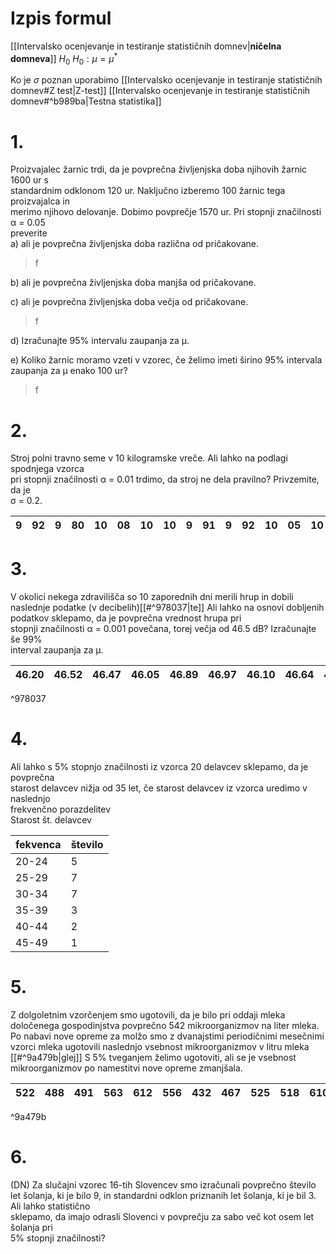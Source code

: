 # Izpis formul
[[Intervalsko ocenjevanje in testiranje statističnih domnev|**ničelna domneva**]] $H_0$
$H_0:\mu = \mu^*$

Ko je $\sigma$ poznan uporabimo [[Intervalsko ocenjevanje in testiranje statističnih domnev#Z test|Z-test]]
[[Intervalsko ocenjevanje in testiranje statističnih domnev#^b989ba|Testna statistika]]

# 1.
Proizvajalec žarnic trdi, da je povprečna življenjska doba njihovih žarnic 1600 ur s  
standardnim odklonom 120 ur. Naključno izberemo 100 žarnic tega proizvajalca in  
merimo njihovo delovanje. Dobimo povprečje 1570 ur. Pri stopnji značilnosti α = 0.05  
preverite  
a) ali je povprečna življenjska doba različna od pričakovane.  
	
>f

b) ali je povprečna življenjska doba manjša od pričakovane.  
>

c) ali je povprečna življenjska doba večja od pričakovane.  
>f


d) Izračunajte 95% intervalu zaupanja za μ.  
>

e) Koliko žarnic moramo vzeti v vzorec, če želimo imeti širino 95% intervala zaupanja za μ enako 100 ur?  
>f


# 2.
Stroj polni travno seme v 10 kilogramske vreče. Ali lahko na podlagi spodnjega vzorca  
pri stopnji značilnosti α = 0.01 trdimo, da stroj ne dela pravilno? Privzemite, da je  
σ = 0.2.  

| 9   | 92  | 9   | 80  | 10  | 08  | 10  | 10  | 9   | 91  | 9   | 92  | 10  | 05  | 10  | 03  | 9   | 99  | 10  | 07  | 
| --- | --- | --- | --- | --- | --- | --- | --- | --- | --- | --- | --- | --- | --- | --- | --- | --- | --- | --- | --- |

>

# 3.
V okolici nekega zdravilišča so 10 zaporednih dni merili hrup in dobili naslednje podatke (v decibelih)[[#^978037|te]]  Ali lahko na osnovi dobljenih podatkov sklepamo, da je povprečna vrednost hrupa pri  
stopnji značilnosti α = 0.001 povečana, torej večja od 46.5 dB? Izračunajte še 99%  
interval zaupanja za μ.

| 46.20 | 46.52 | 46.47 | 46.05 | 46.89 | 46.97 | 46.10 | 46.64 | 46.29 | 46.03 |
| ----- | ----- | ----- | ----- | ----- | ----- | ----- | ----- | ----- | ----- |

^978037

>

# 4.
Ali lahko s 5% stopnjo značilnosti iz vzorca 20 delavcev sklepamo, da je povprečna  
starost delavcev nižja od 35 let, če starost delavcev iz vzorca uredimo v naslednjo  
frekvenčno porazdelitev  
Starost št. delavcev

| fekvenca | število | 
| -------- | ------- |
| 20-24    | 5       |
| 25-29    | 7       |
| 30-34    | 7       |
| 35-39    | 3       |
| 40-44    | 2       |
| 45-49    | 1       |

>

# 5.
Z dolgoletnim vzorčenjem smo ugotovili, da je bilo pri oddaji mleka določenega gospodinjstva povprečno 542 mikroorganizmov na liter mleka. Po nabavi nove opreme za molžo smo z dvanajstimi periodičnimi mesečnimi vzorci mleka ugotovili naslednjo vsebnost mikroorganizmov v litru mleka [[#^9a479b|glej]] 
S 5% tveganjem želimo ugotoviti, ali se je vsebnost mikroorganizmov po namestitvi nove opreme zmanjšala.  

| 522 | 488 | 491 | 563 | 612 | 556 | 432 | 467 | 525 | 518 | 610 | 429 |
| --- | --- | --- | --- | --- | --- | --- | --- | --- | --- | --- | --- |

^9a479b

>

# 6.
(DN) Za slučajni vzorec 16-tih Slovencev smo izračunali povprečno število let šolanja, ki je bilo 9, in standardni odklon priznanih let šolanja, ki je bil 3. Ali lahko statistično  
sklepamo, da imajo odrasli Slovenci v povprečju za sabo več kot osem let šolanja pri  
5% stopnji značilnosti?  

>